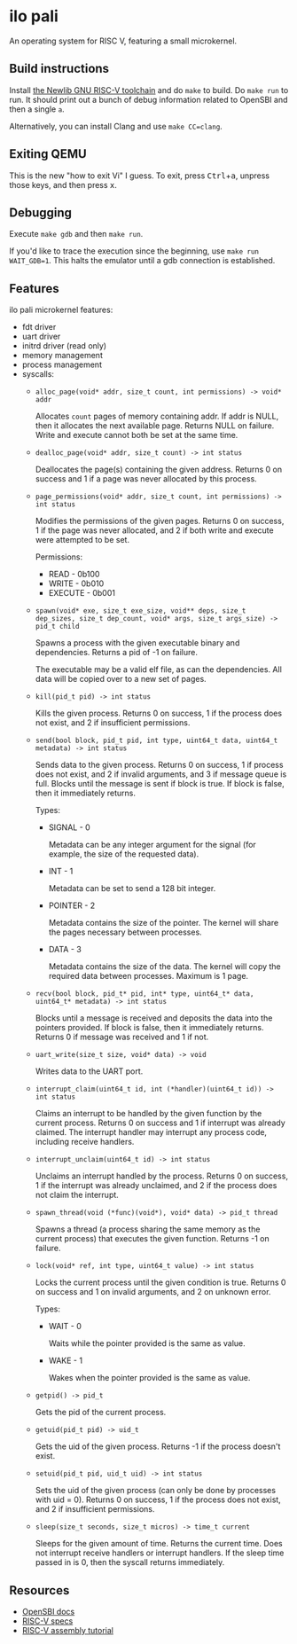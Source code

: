 # ilo pali
An operating system for RISC V, featuring a small microkernel.

## Build instructions
Install [the Newlib GNU RISC-V toolchain](https://github.com/riscv/riscv-gnu-toolchain#installation-newlib) and do `make` to build. Do `make run` to run. It should print out a bunch of debug information related to OpenSBI and then a single `a`.

Alternatively, you can install Clang and use `make CC=clang`.

## Exiting QEMU
This is the new "how to exit Vi" I guess. To exit, press <kbd>Ctrl</kbd>+<kbd>a</kbd>, unpress those keys, and then press <kbd>x</kbd>.

## Debugging
Execute `make gdb` and then `make run`.

If you'd like to trace the execution since the beginning, use `make run WAIT_GDB=1`. This halts the emulator until a gdb connection is established.

## Features
ilo pali microkernel features:
 - fdt driver
 - uart driver
 - initrd driver (read only)
 - memory management
 - process management
 - syscalls:
    - `alloc_page(void* addr, size_t count, int permissions) -> void* addr`

        Allocates `count` pages of memory containing addr. If addr is NULL, then it allocates the next available page. Returns NULL on failure. Write and execute cannot both be set at the same time.

    - `dealloc_page(void* addr, size_t count) -> int status`

        Deallocates the page(s) containing the given address. Returns 0 on success and 1 if a page was never allocated by this process.

    - `page_permissions(void* addr, size_t count, int permissions) -> int status`

        Modifies the permissions of the given pages. Returns 0 on success, 1 if the page was never allocated, and 2 if both write and execute were attempted to be set.

        Permissions:
         - READ    - 0b100
         - WRITE   - 0b010
         - EXECUTE - 0b001

    - `spawn(void* exe, size_t exe_size, void** deps, size_t dep_sizes, size_t dep_count, void* args, size_t args_size) -> pid_t child`

        Spawns a process with the given executable binary and dependencies. Returns a pid of -1 on failure.

        The executable may be a valid elf file, as can the dependencies. All data will be copied over to a new set of pages.

    - `kill(pid_t pid) -> int status`

        Kills the given process. Returns 0 on success, 1 if the process does not exist, and 2 if insufficient permissions.

    - `send(bool block, pid_t pid, int type, uint64_t data, uint64_t metadata) -> int status`

        Sends data to the given process. Returns 0 on success, 1 if process does not exist, and 2 if invalid arguments, and 3 if message queue is full. Blocks until the message is sent if block is true. If block is false, then it immediately returns.

        Types:
         - SIGNAL  - 0

            Metadata can be any integer argument for the signal (for example, the size of the requested data).

         - INT     - 1

            Metadata can be set to send a 128 bit integer.

         - POINTER - 2

            Metadata contains the size of the pointer. The kernel will share the pages necessary between processes.

        - DATA - 3

            Metadata contains the size of the data. The kernel will copy the required data between processes. Maximum is 1 page.

    - `recv(bool block, pid_t* pid, int* type, uint64_t* data, uint64_t* metadata) -> int status`

        Blocks until a message is received and deposits the data into the pointers provided. If block is false, then it immediately returns. Returns 0 if message was received and 1 if not.

    - `uart_write(size_t size, void* data) -> void`

        Writes data to the UART port.

    - `interrupt_claim(uint64_t id, int (*handler)(uint64_t id)) -> int status`

        Claims an interrupt to be handled by the given function by the current process. Returns 0 on success and 1 if interrupt was already claimed. The interrupt handler may interrupt any process code, including receive handlers.

    - `interrupt_unclaim(uint64_t id) -> int status`

        Unclaims an interrupt handled by the process. Returns 0 on success, 1 if the interrupt was already unclaimed, and 2 if the process does not claim the interrupt.

    - `spawn_thread(void (*func)(void*), void* data) -> pid_t thread`

        Spawns a thread (a process sharing the same memory as the current process) that executes the given function. Returns -1 on failure.

    - `lock(void* ref, int type, uint64_t value) -> int status`

        Locks the current process until the given condition is true. Returns 0 on success and 1 on invalid arguments, and 2 on unknown error.

        Types:
         - WAIT    - 0

            Waits while the pointer provided is the same as value.

         - WAKE    - 1

            Wakes when the pointer provided is the same as value.

    - `getpid() -> pid_t`

        Gets the pid of the current process.

    - `getuid(pid_t pid) -> uid_t`

        Gets the uid of the given process. Returns -1 if the process doesn't exist.

    - `setuid(pid_t pid, uid_t uid) -> int status`

        Sets the uid of the given process (can only be done by processes with uid = 0). Returns 0 on success, 1 if the process does not exist, and 2 if insufficient permissions.

    - `sleep(size_t seconds, size_t micros) -> time_t current`

        Sleeps for the given amount of time. Returns the current time. Does not interrupt receive handlers or interrupt handlers. If the sleep time passed in is 0, then the syscall returns immediately.

## Resources
 - [OpenSBI docs](https://github.com/riscv/riscv-sbi-doc/blob/master/riscv-sbi.adoc)
 - [RISC-V specs](https://riscv.org/technical/specifications/)
 - [RISC-V assembly tutorial](https://riscv-programming.org/book/riscv-book.html)
